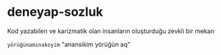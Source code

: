 # deneyap-sozluk
Kod yazabilen ve karizmatik olan insanların oluşturduğu zevkli bir mekan

```yörüğünamınakoyim```
"anansikim yörüğün aq"
